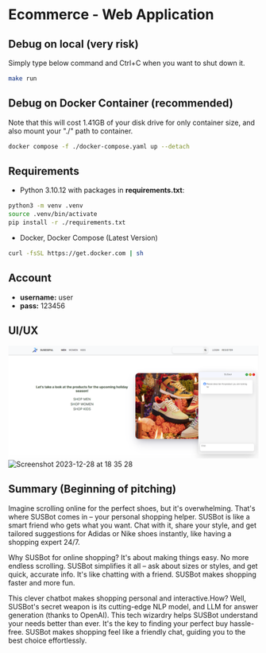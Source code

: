 # Ecommerce - Web Application

## Debug on local (very risk)
Simply type below command and Ctrl+C when you want to shut down it.

```bash
make run
```

## Debug on Docker Container (recommended)
Note that this will cost 1.41GB of your disk drive for only container size, and also mount your "./" path to container.

```bash
docker compose -f ./docker-compose.yaml up --detach
```

## Requirements
  
- Python 3.10.12 with packages in **requirements.txt**:
```bash
python3 -m venv .venv
source .venv/bin/activate
pip install -r ./requirements.txt
```
- Docker, Docker Compose (Latest Version)
```bash
curl -fsSL https://get.docker.com | sh
```

## Account

- **username:** user
- **pass:** 123456
  

## UI/UX
    
<img width="800" alt="UI/UX" src="app/static/images/ui-demo.png">
<img width="800" alt="Screenshot 2023-12-28 at 18 35 28" src="https://github.com/lcmd65/ecommerce-app/assets/93373784/f02cd9d1-f533-4890-8268-a298b3eef3b9">

## Summary (Beginning of pitching)

Imagine scrolling online for the perfect shoes, but it's overwhelming. That's where SUSBot comes in – your personal shopping helper. SUSBot is like a smart friend who gets what you want. Chat with it, share your style, and get tailored suggestions for Adidas or Nike shoes instantly, like having a shopping expert 24/7.

Why SUSBot for online shopping? It's about making things easy. No more endless scrolling. SUSBot simplifies it all – ask about sizes or styles, and get quick, accurate info. It's like chatting with a friend. SUSBot makes shopping faster and more fun.

This clever chatbot makes shopping personal and interactive.How? Well, SUSBot's secret weapon is its cutting-edge NLP model, and LLM for answer generation (thanks to OpenAI). This tech wizardry helps SUSBot understand your needs better than ever. It's the key to finding your perfect buy hassle-free. SUSBot makes shopping feel like a friendly chat, guiding you to the best choice effortlessly.
